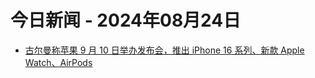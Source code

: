 # 今日新闻 - 2024年08月24日
- [古尔曼称苹果 9 月 10 日举办发布会，推出 iPhone 16 系列、新款 Apple Watch、AirPods](https://www.ithome.com/0/790/776.htm)
